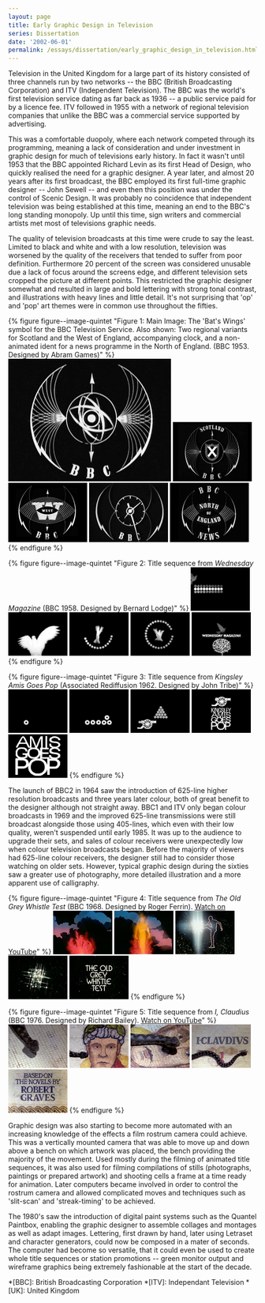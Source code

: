 ```yaml
---
layout: page
title: Early Graphic Design in Television
series: Dissertation
date: '2002-06-01'
permalink: /essays/dissertation/early_graphic_design_in_television.html
---
```

Television in the United Kingdom for a large part of its history consisted of three channels run by two networks -- the BBC (British Broadcasting Corporation) and ITV (Independent Television). The BBC was the world's first television service dating as far back as 1936 -- a public service paid for by a licence fee. ITV followed in 1955 with a network of regional television companies that unlike the BBC was a commercial service supported by advertising.

This was a comfortable duopoly, where each network competed through its programming, meaning a lack of consideration and under investment in graphic design for much of televisions early history. In fact it wasn't until 1953 that the BBC appointed Richard Levin as its first Head of Design, who quickly realised the need for a graphic designer. A year later, and almost 20 years after its first broadcast, the BBC employed its first full-time graphic designer -- John Sewell -- and even then this position was under the control of Scenic Design. It was probably no coincidence that independent television was being established at this time, meaning an end to the BBC's long standing monopoly. Up until this time, sign writers and commercial artists met most of televisions graphic needs.

The quality of television broadcasts at this time were crude to say the least. Limited to black and white and with a low resolution, television was worsened by the quality of the receivers that tended to suffer from poor definition. Furthermore 20 percent of the screen was considered unusable due a lack of focus around the screens edge, and different television sets cropped the picture at different points. This restricted the graphic designer somewhat and resulted in large and bold lettering with strong tonal contrast, and illustrations with heavy lines and little detail. It's not surprising that 'op' and 'pop' art themes were in common use throughout the fifties.

{% figure figure--image-quintet "Figure 1: Main Image: The 'Bat's Wings' symbol for the BBC Television Service. Also shown: Two regional variants for Scotland and the West of England, accompanying clock, and a non-animated ident for a news programme in the North of England. (BBC 1953. Designed by Abram Games)" %}
![BBC Television Service symbol or 'Bat's Wings'](/assets/images/essays/dissertation/figure-1a.png)
![BBC Television Service symbol in Scotland](/assets/images/essays/dissertation/figure-1b.png)
![BBC Television Service symbol in the West](/assets/images/essays/dissertation/figure-1c.png)
![BBC Television Service clock](/assets/images/essays/dissertation/figure-1d.png)
![BBC North of England News](/assets/images/essays/dissertation/figure-1e.png)
{% endfigure %}

{% figure figure--image-quintet "Figure 2: Title sequence from <cite>Wednesday Magazine</cite> (BBC 1958. Designed by Bernard Lodge)" %}
![Still from 'Wednesday Magazine' opening sequence](/assets/images/essays/dissertation/figure-2a.png)
![Still from 'Wednesday Magazine' opening sequence](/assets/images/essays/dissertation/figure-2b.png)
![Still from 'Wednesday Magazine' opening sequence](/assets/images/essays/dissertation/figure-2c.png)
![Still from 'Wednesday Magazine' opening sequence](/assets/images/essays/dissertation/figure-2d.png)
![Still from 'Wednesday Magazine' opening sequence](/assets/images/essays/dissertation/figure-2e.png)
{% endfigure %}

{% figure figure--image-quintet "Figure 3: Title sequence from <cite>Kingsley Amis Goes Pop</cite> (Associated Rediffusion 1962. Designed by John Tribe)" %}
![Still from 'Kingsley Amis Goes Pop' opening sequence](/assets/images/essays/dissertation/figure-3a.png)
![Still from 'Kingsley Amis Goes Pop' opening sequence](/assets/images/essays/dissertation/figure-3b.png)
![Still from 'Kingsley Amis Goes Pop' opening sequence](/assets/images/essays/dissertation/figure-3c.png)
![Still from 'Kingsley Amis Goes Pop' opening sequence](/assets/images/essays/dissertation/figure-3d.png)
![Still from 'Kingsley Amis Goes Pop' opening sequence](/assets/images/essays/dissertation/figure-3e.png)
{% endfigure %}

The launch of BBC2 in 1964 saw the introduction of 625-line higher resolution broadcasts and three years later colour, both of great benefit to the designer although not straight away. BBC1 and ITV only began colour broadcasts in 1969 and the improved 625-line transmissions were still broadcast alongside those using 405-lines, which even with their low quality, weren't suspended until early 1985. It was up to the audience to upgrade their sets, and sales of colour receivers were unexpectedly low when colour television broadcasts began. Before the majority of viewers had 625-line colour receivers, the designer still had to consider those watching on older sets. However, typical graphic design during the sixties saw a greater use of photography, more detailed illustration and a more apparent use of calligraphy.

{% figure figure--image-quintet "Figure 4: Title sequence from <cite>The Old Grey Whistle Test</cite> (BBC 1968. Designed by Roger Ferrin). [Watch on YouTube](https://www.youtube.com/watch?v=KNNAfzKwRn4)" %}
![Still from 'The Old Grey Whistle Test' opening sequence](/assets/images/essays/dissertation/figure-4a.png)
![Still from 'The Old Grey Whistle Test' opening sequence](/assets/images/essays/dissertation/figure-4b.png)
![Still from 'The Old Grey Whistle Test' opening sequence](/assets/images/essays/dissertation/figure-4c.png)
![Still from 'The Old Grey Whistle Test' opening sequence](/assets/images/essays/dissertation/figure-4d.png)
![Still from 'The Old Grey Whistle Test' opening sequence](/assets/images/essays/dissertation/figure-4e.png)
{% endfigure %}

{% figure figure--image-quintet "Figure 5: Title sequence from <cite>I, Claudius</cite> (BBC 1976. Designed by Richard Bailey). [Watch on YouTube](https://www.youtube.com/watch?v=pKwaCTfa1EE)" %}
![Still from 'I, Claudius' opening sequence](/assets/images/essays/dissertation/figure-5a.png)
![Still from 'I, Claudius' opening sequence](/assets/images/essays/dissertation/figure-5b.png)
![Still from 'I, Claudius' opening sequence](/assets/images/essays/dissertation/figure-5c.png)
![Still from 'I, Claudius' opening sequence](/assets/images/essays/dissertation/figure-5d.png)
![Still from 'I, Claudius' opening sequence](/assets/images/essays/dissertation/figure-5e.png)
{% endfigure %}

Graphic design was also starting to become more automated with an increasing knowledge of the effects a film rostrum camera could achieve. This was a vertically mounted camera that was able to move up and down above a bench on which artwork was placed, the bench providing the majority of the movement. Used mostly during the filming of animated title sequences, it was also used for filming compilations of stills (photographs, paintings or prepared artwork) and shooting cells a frame at a time ready for animation. Later computers became involved in order to control the rostrum camera and allowed complicated moves and techniques such as 'slit-scan' and 'streak-timing' to be achieved.

The 1980's saw the introduction of digital paint systems such as the Quantel Paintbox, enabling the graphic designer to assemble collages and montages as well as adapt images. Lettering, first drawn by hand, later using Letraset and character generators, could now be composed in a mater of seconds. The computer had become so versatile, that it could even be used to create whole title sequences or station promotions -- green monitor output and wireframe graphics being extremely fashionable at the start of the decade.

*[BBC]: British Broadcasting Corporation
*[ITV]: Independant Television
*[UK]: United Kingdom
